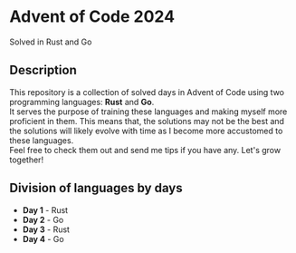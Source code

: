 # Advent of Code 2024
Solved in Rust and Go

## Description
This repository is a collection of solved days in Advent of Code using two programming
languages: **Rust** and **Go**. \
It serves the purpose of training these languages and making myself more proficient
in them. This means that, the solutions may not be the best and the solutions
will likely evolve with time as I become more accustomed to these languages. \
Feel free to check them out and send me tips if you have any. Let's grow together!

## Division of languages by days
- **Day 1** - Rust
- **Day 2** - Go
- **Day 3** - Rust
- **Day 4** - Go
